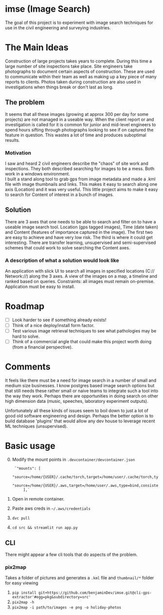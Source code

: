 # imse (Image Search)
The goal of this project is to experiment with image search techniques for use in the civil engineering and surveying industries.

# The Main Ideas
Construction of large projects takes years to complete. During this time a large number of site inspections take place. Site engineers take photographs to document certain aspects of construction. These are used to communicate within their team as well as making up a key piece of many reports to clients. Photos taken during construction are also used in investigations when things break or don't last as long.

## The problem
It seems that all these images (growing at approx 300 per day for some projects) are not managed in a useable way. When the client report or and investigation is called for it is common for junior and mid-level engineers to spend hours sifting through photographs looking to see if on captured the feature in question. This wastes a lot of time and produces suboptimal results.
### Motivation 
I saw and heard 2 civil engineers describe the "chaos" of site work and inspections. They both described searching for images to be a mess. Both work in a windows environment.  
I built a stand along tool to grab gps from image metadata and made a .kml file with image thumbnails and links. This makes it easy to search along one axis (Location) and it was very useful. This little project aims to make it easy to search for Content of interest in a bunch of images.   

## Solution
There are 3 axes that one needs to be able to search and filter on to have a useable image search tool. Location (gps tagged images), Time (date taken) and Content (features of importance captured in the image). 
The first two are easy to achieve and have very low risk. The third is where it could get interesting. There are transfer learning, unsupervised and semi-supervised schemes that could work to solve searching the Content axes. 

### A description of what a solution would look like
An application with slick UI to search all images in specified locations (C:// Network://) along the 3 axes. 
A view of the images on a map, a timeline and ranked based on queries.
Constraints: all images must remain on-premise. Application must be easy to install. 
    

# Roadmap
- [ ] Look harder to see if something already exists!
- [ ] Think of a nice deploy/install form factor.
- [ ] Test various image retrieval techniques to see what pathologies may be hard to solve.
- [ ] Think of a commercial angle that could make this project worth doing (from a financial perspective).

# Comments
It feels like there must be a need for image search in a number of small and medium size businesses. I know postgres based image search options but that still needs these rather small or naive teams to integrate such a tool into the way they work. 
Perhaps there are  opportunities in doing search on other high dimension data (music, speeches, laboratory experiment outputs).

Unfortunately all these kinds of issues seem to boil down to just a lot of good old software engineering and design. Perhaps the better option is to build database 'plugins' that would allow any dev house to leverage recent ML techniques (unsupervised).

# Basic usage
0. Modify the mount points in `.devcontainer/devcontainer.json
`

        `"mounts": [
                "source=/home/{USER}/.cache/torch,target=/home/user/.cache/torch,type=bind,consistency=cached", 
                "source=/home/{USER}/.aws,target=/home/user/.aws,type=bind,consistency=cached"
            ],`
1. Open in remote container. 
2. Paste aws creds in `~/.aws/credentials`
3. `dvc pull`
4. `cd src && streamlit run app.py`


## CLI
There might appear a few cli tools that do aspects of the problem. 
### pix2map
Takes a folder of pictures and generates a `.kml` file and `thumbnail/*` folder for easy viewing
1. `pip install git+https://github.com/benjaminDev/imse.git@cli-gps-extractor'#egg=pkg&subdirectory=src'`
2. `pix2map -h`
3. `pix2map -i path/to/images -e png -o holiday-photos`